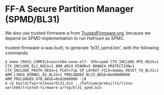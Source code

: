 # FF-A Secure Partition Manager (SPMD/BL31)

We also use trusted-firmware-a from [TrustedFirmware.org](https://git.trustedfirmware.org/TF-A/trusted-firmware-a.git/), because we depend on SPMD implementation to run Hafnium as SPMC.

trusted-firmware-a was built, to generate 'bl31_spmd.bin', with the following commands:

```
$ make CROSS_COMPILE=aarch64-none-elf- SPD=spmd CTX_INCLUDE_MTE_REGS=1 CTX_INCLUDE_EL2_REGS=1 ARM_ARCH_MINOR=5 BRANCH_PROTECTION=1 CTX_INCLUDE_PAUTH_REGS=1 PLAT=fvp SP_LAYOUT_FILE=dummy RESET_TO_BL31=1 ARM_LINUX_KERNEL_AS_BL33=1 PRELOADED_BL33_BASE=0x88000000 ARM_PRELOADED_DTB_BASE=0x82000000 -j8
$ cp build/fvp/release/bl31.bin ../hafnium/prebuilts/linux-aarch64/trusted-firmware-a/fvp/bl31_spmd.bin
```

